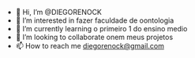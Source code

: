 - 👋 Hi, I’m @DIEGORENOCK
- 👀 I’m interested in fazer faculdade de oontologia
- 🌱 I’m currently learning o primeiro 1 do ensino medio
- 💞️ I’m looking to collaborate onem meus projetos
- 📫 How to reach me diegorenock@gmail.com

<!---
DIEGORENOCK/DIEGORENOCK is a ✨ special ✨ repository because its `README.md` (this file) appears on your GitHub profile.
You can click the Preview link to take a look at your changes.
--->
